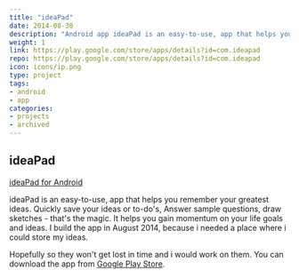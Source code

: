 ```yaml
---
title: "ideaPad"
date: 2014-08-30
description: "Android app ideaPad is an easy-to-use, app that helps you remember your greatest ideas."
weight: 1
link: https://play.google.com/store/apps/details?id=com.ideapad
repo: https://play.google.com/store/apps/details?id=com.ideapad
icon: icons/ip.png
type: project
tags:
- android
- app
categories:
- projects
- archived
---
```


## ideaPad

[ideaPad for Android](https://play.google.com/store/apps/details?id=com.ideapad)

ideaPad is an easy-to-use, app that helps you remember your greatest ideas. Quickly save your ideas or to-do's, Answer sample questions, draw sketches - that's the magic. It helps you gain momentum on your life goals and ideas. I build the app in August 2014, because i needed a place where i could store my ideas. 

Hopefully so they won't get lost in time and i would work on them. You can download the app from [Google Play Store](https://play.google.com/store/apps/details?id=com.ideapad).
